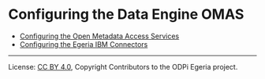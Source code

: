 <!-- SPDX-License-Identifier: CC-BY-4.0 -->
<!-- Copyright Contributors to the ODPi Egeria project. -->


# Configuring the Data Engine OMAS


* [Configuring the Open Metadata Access Services](../../../../../admin-services/docs/user/configuring-the-access-services.md)
* [Configuring the Egeria IBM Connectors](https://github.com/odpi/egeria-connector-ibm-information-server)

----
License: [CC BY 4.0](https://creativecommons.org/licenses/by/4.0/),
Copyright Contributors to the ODPi Egeria project.